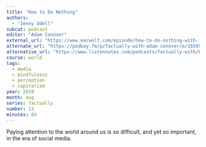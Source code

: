 ```yaml
---
title: "How to Do Nothing"
authors:
  - "Jenny Odell"
subcat: podcast
editor: "Adam Conover"
external_url: "https://www.earwolf.com/episode/how-to-do-nothing-with-jenny-odell/"
alternate_url: "https://podbay.fm/p/factually-with-adam-conover/e/1659510000"
alternative_url: "https://www.listennotes.com/podcasts/factually-with/how-to-do-nothing-with-jenny-S_fGklEPeyZ/"
course: world
tags:
  - media
  - mindfulness
  - perception
  - capitalism
year: 2019
month: aug
series: factually
number: 13
minutes: 84
---
```


Paying attention to the world around us is so difficult, and yet so important, in the era of social media.
